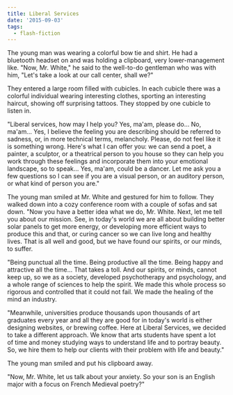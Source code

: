 ```yaml
---
title: Liberal Services
date: '2015-09-03'
tags:
  - flash-fiction
---
```


The young man was wearing a colorful bow tie and shirt. He had a bluetooth
headset on and was holding a clipboard, very lower-management like. "Now, Mr.
White," he said to the well-to-do gentleman who was with him, "Let's take a look
at our call center, shall we?"

<!-- truncate -->

They entered a large room filled with cubicles. In each cubicle there was a
colorful individual wearing interesting clothes, sporting an interesting
haircut, showing off surprising tattoos. They stopped by one cubicle to listen
in.

"Liberal services, how may I help you? Yes, ma'am, please do... No, ma'am...
Yes, I believe the feeling you are describing should be referred to sadness, or,
in more technical terms, melancholy. Please, do not feel like it is something
wrong. Here's what I can offer you: we can send a poet, a painter, a sculptor,
or a theatrical person to you house so they can help you work through these
feelings and incorporate them into your emotional landscape, so to speak... Yes,
ma'am, could be a dancer. Let me ask you a few questions so I can see if you are
a visual person, or an auditory person, or what kind of person you are."

The young man smiled at Mr. White and gestured for him to follow. They walked
down into a cozy conference room with a couple of sofas and sat down. "Now you
have a better idea what we do, Mr. White. Next, let me tell you about our
mission. See, in today's world we are all about building better solar panels to
get more energy, or developing more efficient ways to produce this and that, or
curing cancer so we can live long and healthy lives. That is all well and good,
but we have found our spirits, or our minds, to suffer.

"Being punctual all the time. Being productive all the time. Being happy and
attractive all the time... That takes a toll. And our spirits, or minds, cannot
keep up, so we as a society, developed psychotherapy and psychology, and a whole
range of sciences to help the spirit. We made this whole process so rigorous and
controlled that it could not fail. We made the healing of the mind an industry.

"Meanwhile, universities produce thousands upon thousands of art graduates every
year and all they are good for in today's world is either designing websites, or
brewing coffee. Here at Liberal Services, we decided to take a different
approach. We know that arts students have spent a lot of time and money studying
ways to understand life and to portray beauty. So, we hire them to help our
clients with their problem with life and beauty."

The young man smiled and put his clipboard away.

"Now, Mr. White, let us talk about your anxiety. So your son is an English major
with a focus on French Medieval poetry?"
